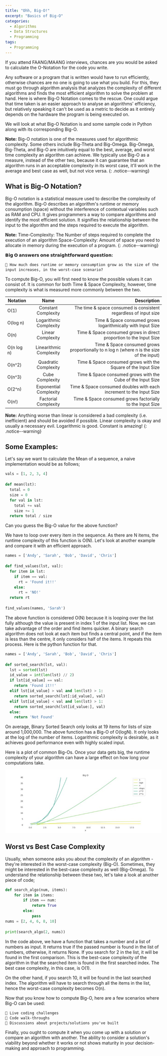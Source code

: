 ```yaml
---
title: "Ohh, Big-O!"
excerpt: "Basics of Big-O"
categories:
  - Algorithms
  - Data Structures
  - Programming
tags:
  - Programming
---
```


If you attend FAANG/MAANG interviews, chances are you would be asked to calculate the O-Notation for the code you write.

Any software or a program that is written would have to run efficiently, otherwise chances are no one is going to use what you build. For this, they must go through 
algorithm analysis that analyzes the complexity of different algorithms and finds the most efficient algorithm to solve the problem at hand. Here is where Big-O Notation comes to the rescue. One could argue that time taken is an easier approach to analyse an algorithms' efficiency, but relatively speaking it can't be used as a metric to decide as it entirely depends on the hardware the program is being executed on.

We will look at what Big-O Notation is and some sample code in Python along with its corresponding Big-O. 

**Note:** Big-O notation is one of the measures used for algorithmic complexity. Some others include Big-Theta and Big-Omega. Big-Omega, Big-Theta, and Big-O are intuitively equal to the best, average, and worst time complexity an algorithm can achieve. We typically use Big-O as a measure, instead of the other two, because it can guarantee that an algorithm runs in an acceptable complexity in its worst case, it'll work in the average and best case as well, but not vice versa.
{: .notice--warning}

## What is Big-O Notation?

Big-O notation is a statistical measure used to describe the complexity of the algorithm. Big-O describes an algorithm's runtime or memory consumption (space) without the interference of contextual variables such as RAM and CPU. It gives programmers a way to compare algorithms and identify the most efficient solution. It signifies the relationship between the input to the algorithm and the steps required to execute the algorithm.

**Note:**
Time-Complexity: The Number of steps required to complete the execution of an algorithm
Space-Complexity: Amount of space you need to allocate in memory during the execution of a program.
{: .notice--warning}

**𝗕𝗶𝗴 𝗢 𝗮𝗻𝘀𝘄𝗲𝗿𝘀 𝗼𝗻𝗲 𝘀𝘁𝗿𝗮𝗶𝗴𝗵𝘁𝗳𝗼𝗿𝘄𝗮𝗿𝗱 𝗾𝘂𝗲𝘀𝘁𝗶𝗼𝗻:**

    🔸 How much does runtime or memory consumption grow as the size of the input increases, in the worst-case scenario?

To compute Big-O, you will first need to know the possible values it can consist of. It is common for both Time & Space Complexity, however, time complexity is what is measured more commonly between the two.

| Notation        | Name           | Description  |
| ------------- |:-------------:| -----:|
| O(1)        | Constant Complexity     | The time & space consumed is consistent regardless of input size |
| O(log n)    | Logarithmic Complexity  | Time & Space consumed grows logarithmically with Input Size |
| O(n)        | Linear Complexity       | Time & Space consumed grows in direct proportion to the Input Size |
| O(n log n)  | Linearithmic Complexity | Time & Space consumed grows proportionally to n log n (where n is the size of the input) |
| O(n^2)      | Quadratic Complexity    | Time & Space consumed grows with the Square of the Input Size |
| O(n^3)      | Cube Complexity         | Time & Space consumed grows with the Cube of the Input Size |
| O(2^n)      | Exponential Complexity  | Time & Space consumed doubles with each increment to the Input Size |
| O(n!)       | Factorial Complexity    | Time & Space consumed grows factorially to the Input Size |

**Note:** Anything worse than linear is considered a bad complexity (i.e. inefficient) and should be avoided if possible. Linear complexity is okay and usually a necessary evil. Logarithmic is good. Constant is amazing!
{: .notice--warning}

## Some Examples:

Let's say we want to calculate the Mean of a sequence, a naive implementation would be as follows;

```python
vals = [1, 2, 3, 4]

def mean(lst):
  total = 0
  size = 0
  for val in lst:
    total += val
    size += 1
  return total / size
```

Can you guess the Big-O value for the above function?

We have to loop over every item in the sequence. As there are N items, the runtime complexity of this function is O(N).
Let's look at another example and compare it with an efficient approach. 

```python
names = ['Andy', 'Sarah', 'Bob', 'David', 'Chris']

def find_values(lst, val):
  for item in lst:
    if item == val:
      rt = 'Found it!!'
    else:
      rt = 'NO!'
  return rt

find_values(names, 'Sarah')
```
The above function is considered O(N) because it is looping over the list fully although the value is present in index 1 of the input list.
Now, we can take advantage of the order and find items quicker. A binary search algorithm does not look at each item but finds a central point, and if the item is less than the centre, it only considers half of the items. It repeats this process. Here is the python function for that.

```python
names = ['Andy', 'Sarah', 'Bob', 'David', 'Chris']

def sorted_search(lst, val):
  lst = sorted(lst)
  id_value = int(len(lst) // 2)
  if lst[id_value] == val:
    return 'Found it!!'
  elif lst[id_value] > val and len(lst) > 1:
    return sorted_search(lst[:id_value], val)
  elif lst[id_value] < val and len(lst) > 1:
    return sorted_search(lst[id_value:], val)
  else:
    return 'Not Found'
```

On average, Binary Sorted Search only looks at 19 items for lists of size around 1,000,000. The above function has a Big-O of O(logN). It only looks at the log of the number of items. Logarithmic complexity is desirable, as it achieves good performance even with highly scaled input.

Here is a plot of common Big-Os. Once your data gets big, the runtime complexity of your algorithm can have a large effect on how long your computations take.

![](https://github.com/dataasciences/dataasciences.github.io/blob/master/assets/images/GIuFHDtXcAEoqcQ.jpeg?raw=true)

## Worst vs Best Case Complexity

Usually, when someone asks you about the complexity of an algorithm - they're interested in the worst-case complexity (Big-O). Sometimes, they might be interested in the best-case complexity as well (Big-Omega). To understand the relationship between these two, let's take a look at another piece of code; 

```python
def search_algo(num, items):
    for item in items:
        if item == num:
            return True
        else:
            pass
nums = [2, 4, 6, 8, 10]

print(search_algo(2, nums))
```

In the code above, we have a function that takes a number and a list of numbers as input. It returns true if the passed number is found in the list of numbers, otherwise, it returns None. If you search for 2 in the list, it will be found in the first comparison. This is the best-case complexity of the algorithm in that the searched item is found in the first searched index. The best case complexity, in this case, is O(1). 

On the other hand, if you search 10, it will be found in the last searched index. The algorithm will have to search through all the items in the list, hence the worst-case complexity becomes O(n).

Now that you know how to compute Big-O, here are a few scenarios where Big-O can be used:
    
    🔸 Live coding challenges
    🔸 Code walk-throughs
    🔸 Discussions about projects/solutions you've built

Finally, you ought to compute it when you come up with a solution or compare an algorithm with another. The ability to consider a solution's viability beyond whether it works or not shows maturity in your decision-making and approach to programming.
